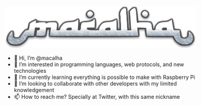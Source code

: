 <img src="https://github.com/macalha/svg/blob/master/macalha.min.svg"/>

- 👋 Hi, I’m @macalha
- 👀 I’m interested in programming languages, web protocols, and new technologies
- 🌱 I’m currently learning everything is possible to make with Raspberry Pi
- 💞️ I’m looking to collaborate with other developers with my limited knowledgement
- 📫 How to reach me? Specially at Twitter, with this same nickname

<!---
macalha/macalha is a ✨ special ✨ repository because its `README.md` (this file) appears on your GitHub profile.
You can click the Preview link to take a look at your changes.
--->

